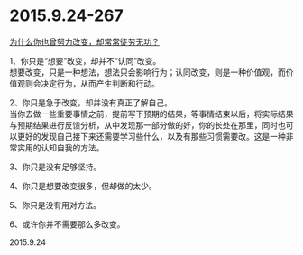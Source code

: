 2015.9.24-267
=============
[为什么你也曾努力改变，却常常徒劳无功？](http://mp.weixin.qq.com/s?__biz=MjM5NDg2NjA4MQ==&mid=212508288&idx=1&sn=9fc087fc310cff50b4fba1d46a3cd9e2&scene=1&srcid=0925YEbRNJW1WU2b4sitgqLE#rd)

1、你只是“想要”改变，却并不“认同”改变。  
想要改变，只是一种想法，想法只会影响行为；认同改变，则是一种价值观，而价值观则会决定行为，从而产生判断和行动。

2、你只是急于改变，却并没有真正了解自己。  
当你去做一些重要事情之前，提前写下预期的结果，等事情结束以后，将实际结果与预期结果进行反馈分析，从中发现那一部分做的好，你的长处在那里，同时也可以更好的发现自己接下来还需要学习些什么，以及有那些习惯需要改。这是一种非常实用的认知自我的方法。

3、你只是没有足够坚持。  

4、你只是想要改变很多，但却做的太少。

5、你只是没有用对方法。

6、或许你并不需要那么多改变。

2015.9.24